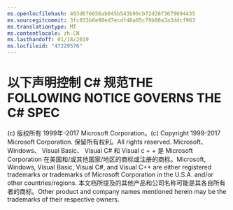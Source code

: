```yaml
---
ms.openlocfilehash: 493d6f6656ab045b543b99cb72d26f3679094435
ms.sourcegitcommit: 3fc033b6e98ed7ecdf46a85c79b00a3a3ddcf963
ms.translationtype: MT
ms.contentlocale: zh-CN
ms.lasthandoff: 01/18/2019
ms.locfileid: "47229576"
---
```

<a name="the-following-notice-governs-the-c-spec"></a><span data-ttu-id="79e1c-101">以下声明控制 C# 规范</span><span class="sxs-lookup"><span data-stu-id="79e1c-101">THE FOLLOWING NOTICE GOVERNS THE C# SPEC</span></span>
=====

<span data-ttu-id="79e1c-102">(c) 版权所有 1999年-2017 Microsoft Corporation。</span><span class="sxs-lookup"><span data-stu-id="79e1c-102">(c) Copyright 1999-2017 Microsoft Corporation.</span></span> <span data-ttu-id="79e1c-103">保留所有权利。</span><span class="sxs-lookup"><span data-stu-id="79e1c-103">All rights reserved.</span></span>
<span data-ttu-id="79e1c-104">Microsoft、 Windows、 Visual Basic、 Visual C# 和 Visual c + + 是 Microsoft Corporation 在美国和/或其他国家/地区的商标或注册的商标。</span><span class="sxs-lookup"><span data-stu-id="79e1c-104">Microsoft, Windows, Visual Basic, Visual C#, and Visual C++ are either registered trademarks or trademarks of Microsoft Corporation in the U.S.A. and/or other countries/regions.</span></span>
<span data-ttu-id="79e1c-105">本文档所提及的其他产品和公司名称可能是其各自所有者的商标。</span><span class="sxs-lookup"><span data-stu-id="79e1c-105">Other product and company names mentioned herein may be the trademarks of their respective owners.</span></span>
